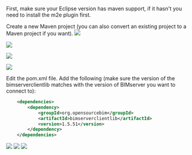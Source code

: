 First, make sure your Eclipse version has maven support, if it hasn't you need to install the m2e plugin first.

Create a new Maven project (you can also convert an existing project to a Maven project if you want).
![](https://github.com/opensourceBIM/BIMserver/blob/master/Documentation/img/createproject.png)

![](https://github.com/opensourceBIM/BIMserver/blob/master/Documentation/img/createmavenproject.png)

![](https://github.com/opensourceBIM/BIMserver/blob/master/Documentation/img/createmavenproject2.png)

![](https://github.com/opensourceBIM/BIMserver/blob/master/Documentation/img/createmavenproject3.png)

Edit the pom.xml file. Add the following (make sure the version of the bimserverclientlib matches with the version of BIMserver you want to connect to):
```xml
	<dependencies>
		<dependency>
			<groupId>org.opensourcebim</groupId>
			<artifactId>bimserverclientlib</artifactId>
			<version>1.5.51</version>
		</dependency>
	</dependencies>
```
![](https://github.com/opensourceBIM/BIMserver/blob/master/Documentation/img/editpom.png)
![](https://github.com/opensourceBIM/BIMserver/blob/master/Documentation/img/runasjava.png)
![](https://github.com/opensourceBIM/BIMserver/blob/master/Documentation/img/runasjavaresults.png)

